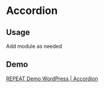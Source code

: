 # Accordion
## Usage
Add module as needed

## Demo
[REPEAT Demo WordPress | Accordion](https://test-repeat-wordpress.pantheonsite.io/accordion)
